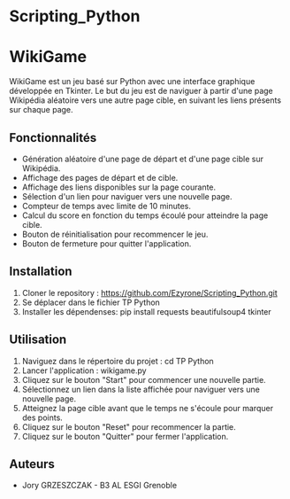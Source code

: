 # Scripting_Python


# WikiGame

WikiGame est un jeu basé sur Python avec une interface graphique développée en Tkinter. Le but du jeu est de naviguer à partir d'une page Wikipédia aléatoire vers une autre page cible, en suivant les liens présents sur chaque page.

## Fonctionnalités

- Génération aléatoire d'une page de départ et d'une page cible sur         Wikipédia.
- Affichage des pages de départ et de cible.
- Affichage des liens disponibles sur la page courante.
- Sélection d'un lien pour naviguer vers une nouvelle page.
- Compteur de temps avec limite de 10 minutes.
- Calcul du score en fonction du temps écoulé pour atteindre la page cible.
- Bouton de réinitialisation pour recommencer le jeu.
- Bouton de fermeture pour quitter l'application.

## Installation

1. Cloner le repository : https://github.com/Ezyrone/Scripting_Python.git
2. Se déplacer dans le fichier TP Python
3. Installer les dépendenses:
        pip install requests beautifulsoup4 tkinter 

## Utilisation

1. Naviguez dans le répertoire du projet :
        cd TP Python
2. Lancer l'application :
    wikigame.py
3. Cliquez sur le bouton "Start" pour commencer une nouvelle partie.
4. Sélectionnez un lien dans la liste affichée pour naviguer vers une nouvelle page.
5. Atteignez la page cible avant que le temps ne s'écoule pour marquer des points.
6. Cliquez sur le bouton "Reset" pour recommencer la partie.
7. Cliquez sur le bouton "Quitter" pour fermer l'application.

## Auteurs

- Jory GRZESZCZAK - B3 AL ESGI Grenoble


